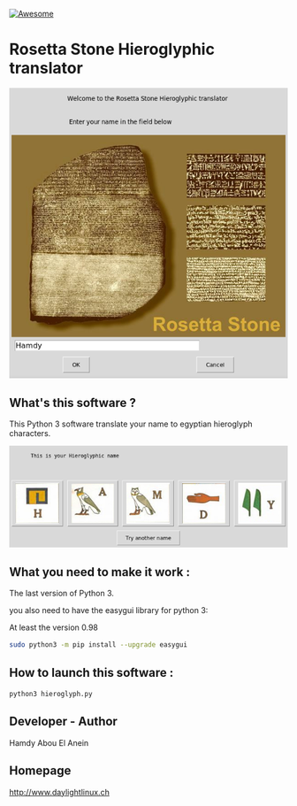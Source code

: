 [![Awesome](https://awesome.re/badge.svg)](https://awesome.re)  

# Rosetta Stone Hieroglyphic translator 

![Screenshot](screenshot.png)  
  

## What's this software ?  

This Python 3 software translate your name to egyptian hieroglyph characters.

![Screenshot](screenshot1.png)  



## What you need to make it work :  

The last version of Python 3.

you also need to have the easygui library for python 3:

At least the version 0.98

```sh
sudo python3 -m pip install --upgrade easygui 
```


## How to launch this software :  

```sh
python3 hieroglyph.py
```  

## Developer - Author

Hamdy Abou El Anein

## Homepage

http://www.daylightlinux.ch 
